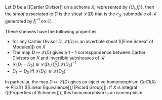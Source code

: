 Let $D$ be a [[Cartier Divisor]] on a scheme $X$, represented by $\{U_i,f_i)\}$, then the *sheaf associated to $D$* is the sheaf $\mathcal{L}(D)$ that is the $\mathcal{O}_X$-submodule of $\mathcal{K}$ generated by $f_i^{-1}$ on $U_i$.

These sheaves have the following properties

* for any Cartier Divisor $D$, $\mathcal{L}(D)$ is an invertible sheaf ([[Free Scheaf of Modules]]) on $X$
* The map $D\mapsto \mathcal{L}(D)$ gives a $1-1$ correspondence between Cartier Divisors on $X$ and invertible subsheaves of $\mathcal{K}$
* $\mathcal{L}(D_1-D_2)\cong \mathcal{L}(D_1) \otimes \mathcal{L}(D_2)^{-1}$ 
* $D_1\sim D_2$ iff $\mathcal{L}(D_1)\cong \mathcal{L}(D_2)$ 

In particular, the map $D\mapsto \mathcal{L}(D)$ gives an injective homomorphism $CaCl(X) \rightarrow Pic(X)$ ([[Linear Equivalence]],[[Picard Group]]). If $X$ is integral ([[Properties of Schemes]]), this homomorphism is an isomorphism
